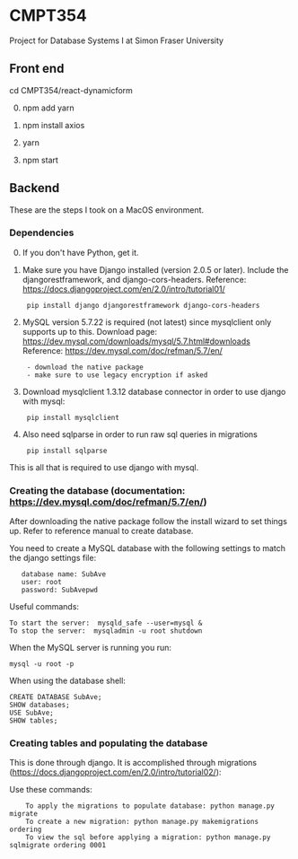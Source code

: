 # CMPT354
Project for Database Systems I at Simon Fraser University

## Front end

cd CMPT354/react-dynamicform

0. npm add yarn

1. npm install axios

2. yarn

3. npm start

## Backend

These are the steps I took on a MacOS environment.

### Dependencies

0. If you don't have Python, get it.

1. Make sure you have Django installed (version 2.0.5 or later). Include the djangorestframework, and django-cors-headers. Reference: https://docs.djangoproject.com/en/2.0/intro/tutorial01/
    
        pip install django djangorestframework django-cors-headers

2. MySQL version 5.7.22 is required (not latest) since mysqlclient only supports up to this. Download page: https://dev.mysql.com/downloads/mysql/5.7.html#downloads Reference: https://dev.mysql.com/doc/refman/5.7/en/
    
        - download the native package
        - make sure to use legacy encryption if asked


3. Download mysqlclient 1.3.12 database connector in order to use django with mysql:
    
        pip install mysqlclient

4. Also need sqlparse in order to run raw sql queries in migrations
        
        pip install sqlparse


This is all that is required to use django with mysql.



### Creating the database (documentation: https://dev.mysql.com/doc/refman/5.7/en/)

After downloading the native package follow the install wizard to set things up. Refer to reference manual to create database.

You need to create a MySQL database with the following settings to match the django settings file:
       
       database name: SubAve
       user: root
       password: SubAvepwd

Useful commands:

    To start the server:  mysqld_safe --user=mysql &
    To stop the server:  mysqladmin -u root shutdown
  
When the MySQL server is running you run: 

    mysql -u root -p

When using the database shell: 
    
    CREATE DATABASE SubAve; 
    SHOW databases;
    USE SubAve;
    SHOW tables;

### Creating tables and populating the database

This is done through django. It is accomplished through migrations (https://docs.djangoproject.com/en/2.0/intro/tutorial02/):

Use these commands:
        
        To apply the migrations to populate database: python manage.py migrate
        To create a new migration: python manage.py makemigrations ordering
        To view the sql before applying a migration: python manage.py sqlmigrate ordering 0001

